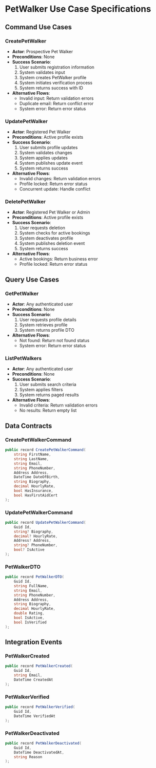 # PetWalker Use Case Specifications

## Command Use Cases

### CreatePetWalker
- **Actor**: Prospective Pet Walker
- **Preconditions**: None
- **Success Scenario**:
  1. User submits registration information
  2. System validates input
  3. System creates PetWalker profile
  4. System initiates verification process
  5. System returns success with ID
- **Alternative Flows**:
  - Invalid input: Return validation errors
  - Duplicate email: Return conflict error
  - System error: Return error status

### UpdatePetWalker
- **Actor**: Registered Pet Walker
- **Preconditions**: Active profile exists
- **Success Scenario**:
  1. User submits profile updates
  2. System validates changes
  3. System applies updates
  4. System publishes update event
  5. System returns success
- **Alternative Flows**:
  - Invalid changes: Return validation errors
  - Profile locked: Return error status
  - Concurrent update: Handle conflict

### DeletePetWalker
- **Actor**: Registered Pet Walker or Admin
- **Preconditions**: Active profile exists
- **Success Scenario**:
  1. User requests deletion
  2. System checks for active bookings
  3. System deactivates profile
  4. System publishes deletion event
  5. System returns success
- **Alternative Flows**:
  - Active bookings: Return business error
  - Profile locked: Return error status

## Query Use Cases

### GetPetWalker
- **Actor**: Any authenticated user
- **Preconditions**: None
- **Success Scenario**:
  1. User requests profile details
  2. System retrieves profile
  3. System returns profile DTO
- **Alternative Flows**:
  - Not found: Return not found status
  - System error: Return error status

### ListPetWalkers
- **Actor**: Any authenticated user
- **Preconditions**: None
- **Success Scenario**:
  1. User submits search criteria
  2. System applies filters
  3. System returns paged results
- **Alternative Flows**:
  - Invalid criteria: Return validation errors
  - No results: Return empty list

## Data Contracts

### CreatePetWalkerCommand
```csharp
public record CreatePetWalkerCommand(
    string FirstName,
    string LastName,
    string Email,
    string PhoneNumber,
    Address Address,
    DateTime DateOfBirth,
    string Biography,
    decimal HourlyRate,
    bool HasInsurance,
    bool HasFirstAidCert
);
```

### UpdatePetWalkerCommand
```csharp
public record UpdatePetWalkerCommand(
    Guid Id,
    string? Biography,
    decimal? HourlyRate,
    Address? Address,
    string? PhoneNumber,
    bool? IsActive
);
```

### PetWalkerDTO
```csharp
public record PetWalkerDTO(
    Guid Id,
    string FullName,
    string Email,
    string PhoneNumber,
    Address Address,
    string Biography,
    decimal HourlyRate,
    double Rating,
    bool IsActive,
    bool IsVerified
);
```

## Integration Events

### PetWalkerCreated
```csharp
public record PetWalkerCreated(
    Guid Id,
    string Email,
    DateTime CreatedAt
);
```

### PetWalkerVerified
```csharp
public record PetWalkerVerified(
    Guid Id,
    DateTime VerifiedAt
);
```

### PetWalkerDeactivated
```csharp
public record PetWalkerDeactivated(
    Guid Id,
    DateTime DeactivatedAt,
    string Reason
);
```